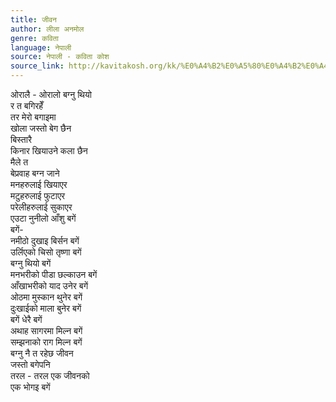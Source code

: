 ```yaml
---
title: जीवन
author: लीला अनमोल
genre: कविता
language: नेपाली
source: नेपाली - कविता कोश
source_link: http://kavitakosh.org/kk/%E0%A4%B2%E0%A5%80%E0%A4%B2%E0%A4%BE_%E0%A4%85%E0%A4%A8%E0%A4%AE%E0%A5%8B%E0%A4%B2
---
```


ओरालै - ओरालो बग्नु थियो  
र त बगिरहेँ  
तर मेरो बगाइमा  
खोला जस्तो बेग छैन  
बिस्तारै  
किनार खियाउने कला छैन  
मैले त  
बेप्रवाह बग्न जाने  
मनहरुलाई खियाएर  
मटुहरुलाई फुटाएर  
परेलीहरुलाई सुकाएर  
एउटा नुनीलो आँशु बगें  
बगें-  
नमीठो दुखाइ बिर्सन बगें  
उर्लिएको चिसो तृष्णा बगें  
बग्नु थियो बगें  
मनभरीको पीडा छल्काउन बगें  
आँखाभरीको याद उनेर बगें  
ओठमा मुस्कान थुनेर बगें  
दुःखाईको माला बुनेर बगें  
बगें धेरै बगें  
अथाह सागरमा मिल्न बगें  
सम्झनाको राग मिल्न बगें  
बग्नु नै त रहेछ जीवन  
जस्तो बगेपनि  
तरल - तरल एक जीवनको  
एक भोगइ बगें
